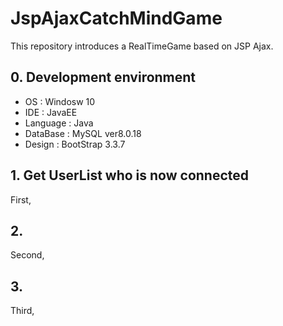 # JspAjaxCatchMindGame
This repository introduces a RealTimeGame based on JSP Ajax.

## 0. Development environment
* OS : Windosw 10
* IDE : JavaEE
* Language : Java
* DataBase : MySQL ver8.0.18 
* Design : BootStrap 3.3.7

## 1. Get UserList who is now connected

First,

## 2.

Second, 

## 3.

Third, 
